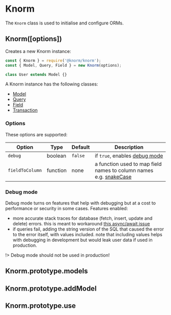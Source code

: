 # Knorm

The `Knorm` class is used to initialise and configure ORMs.

## Knorm([options])

Creates a new Knorm instance:

```js
const { Knorm } = require('@knorm/knorm');
const { Model, Query, Field } = new Knorm(options);

class User extends Model {}
```

A Knorm instance has the following classes:

* [Model](api/model.md#model)
* [Query](api/query.md#query)
* [Field](api/field.md#field)
* [Transaction](api/transaction.md#transaction)

### Options

These options are supported:

| Option          | Type     | Default | Description                                                                                                   |
| --------------- | -------- | ------- | ------------------------------------------------------------------------------------------------------------- |
| `debug`         | boolean  | `false` | if `true`, enables [debug mode](#debug-mode)                                                                  |
| `fieldToColumn` | function | none    | a function used to map field names to column names e.g. [snakeCase](https://lodash.com/docs/4.17.4#snakeCase) |

### Debug mode

Debug mode turns on features that help with debugging but at a cost to
performance or security in some cases. Features enabled:

* more accurate stack traces for database (fetch, insert, update and delete)
  errors. this is meant to workaround
  [this async/await issue](https://github.com/nodejs/node/issues/11865)
* if queries fail, adding the string version of the SQL that caused the error to
  the error itself, with values included. note that including values helps with
  debugging in development but would leak user data if used in production.

!> Debug mode should not be used in production!

## Knorm.prototype.models

## Knorm.prototype.addModel

## Knorm.prototype.use
